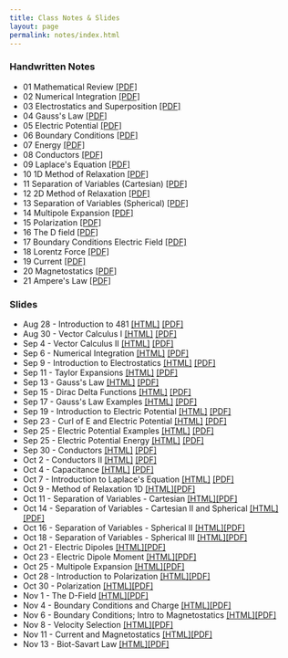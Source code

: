 ```yaml
---
title: Class Notes & Slides
layout: page
permalink: notes/index.html
---
```


### Handwritten Notes

- 01 Mathematical Review [[PDF]](./handwritten/01_Mathematical_Review.pdf)
- 02 Numerical Integration [[PDF]](./handwritten/02_Numerical_Integration.pdf)
- 03 Electrostatics and Superposition [[PDF]](./handwritten/03_Electrostatics_and_Superposition.pdf)
- 04 Gauss's Law [[PDF]](./handwritten/04_Gauss_Law.pdf)
- 05 Electric Potential [[PDF]](./handwritten/05_Electric_Potential.pdf)
- 06 Boundary Conditions [[PDF]](./handwritten/06_Boundary_Conditions.pdf)
- 07 Energy [[PDF]](./handwritten/07_Energy.pdf)
- 08 Conductors [[PDF]](./handwritten/08_Conductors.pdf)
- 09 Laplace's Equation [[PDF]](./handwritten/09_Laplaces_Equation.pdf)
- 10 1D Method of Relaxation [[PDF]](./handwritten/10_Method_of_Relaxation.pdf)
- 11 Separation of Variables (Cartesian) [[PDF]](./handwritten/11_Separation_of_Variables_Cartesian.pdf)
- 12 2D Method of Relaxation [[PDF]](./handwritten/12_Method_of_Relaxation.pdf)
- 13 Separation of Variables (Spherical) [[PDF]](./handwritten/13_Separation_of_Variables_Spherical.pdf)
- 14 Multipole Expansion [[PDF]](./handwritten/14_Multipole_Expansion.pdf)
- 15 Polarization [[PDF]](./handwritten/15_Polarization.pdf)
- 16 The D field [[PDF]](./handwritten/16_D_Field.pdf)
- 17 Boundary Conditions Electric Field [[PDF]](./handwritten/17_Boundary_Conditions_Electric_Field.pdf)
- 18 Lorentz Force [[PDF]](./handwritten/18_Lorentz_Force.pdf)
- 19 Current [[PDF]](./handwritten/19_Current.pdf)
- 20 Magnetostatics [[PDF]](./handwritten/20_Magnetostatics.pdf)
- 21 Ampere's Law [[PDF]](./handwritten/21_Amperes_Law.pdf)

### Slides

- Aug 28 - Introduction to 481 [[HTML]](./01-slides.html) [[PDF]](./01-slides.pdf)
- Aug 30 - Vector Calculus I [[HTML]](./02-slides.html) [[PDF]](./02-slides.pdf)
- Sep 4 - Vector Calculus II [[HTML]](./03-slides.html) [[PDF]](./03-slides.pdf)
- Sep 6 - Numerical Integration [[HTML]](./04-slides.html) [[PDF]](./04-slides.pdf)
- Sep 9 - Introduction to Electrostatics [[HTML]](./05-slides.html) [[PDF]](./05-slides.pdf)
- Sep 11 - Taylor Expansions [[HTML]](./06-slides.html) [[PDF]](./06-slides.pdf)
- Sep 13 - Gauss's Law [[HTML]](./07-slides.html) [[PDF]](./07-slides.pdf)
- Sep 15 - Dirac Delta Functions [[HTML]](./08-slides.html) [[PDF]](./08-slides.pdf)
- Sep 17 - Gauss's Law Examples [[HTML]](./09-slides.html) [[PDF]](./09-slides.pdf)
- Sep 19 - Introduction to Electric Potential [[HTML]](./10-slides.html) [[PDF]](./10-slides.pdf)
- Sep 23 - Curl of E and Electric Potential [[HTML]](./11-slides.html) [[PDF]](./11-slides.pdf)
- Sep 25 - Electric Potential Examples [[HTML]](./12-slides.html) [[PDF]](./12-slides.pdf)
- Sep 25 - Electric Potential Energy [[HTML]](./13-slides.html) [[PDF]](./13-slides.pdf)
- Sep 30 - Conductors [[HTML]](./14-slides.html) [[PDF]](./14-slides.pdf)
- Oct 2 - Conductors II [[HTML]](./15-slides.html) [[PDF]](./15-slides.pdf)
- Oct 4 - Capacitance [[HTML]](./16-slides.html) [[PDF]](./16-slides.pdf)
- Oct 7 - Introduction to Laplace's Equation [[HTML]](./17-slides.html) [[PDF]](./17-slides.pdf)
- Oct 9 - Method of Relaxation 1D [[HTML]](./18-slides.html)[[PDF]](./18-slides.pdf)
- Oct 11 - Separation of Variables - Cartesian [[HTML]](./19-slides.html)[[PDF]](./19-slides.pdf)
- Oct 14 - Separation of Variables - Cartesian II and Spherical [[HTML]](./20-slides.html)[[PDF]](./20-slides.pdf)
- Oct 16 - Separation of Variables - Spherical II [[HTML]](./21-slides.html)[[PDF]](./21-slides.pdf)
- Oct 18 - Separation of Variables - Spherical III [[HTML]](./22-slides.html)[[PDF]](./22-slides.pdf)
- Oct 21 - Electric Dipoles [[HTML]](./23-slides.html)[[PDF]](./23-slides.pdf)
- Oct 23 - Electric Dipole Moment [[HTML]](./24-slides.html)[[PDF]](./24-slides.pdf)
- Oct 25 - Multipole Expansion [[HTML]](./25-slides.html)[[PDF]](./25-slides.pdf)
- Oct 28 - Introduction to Polarization [[HTML]](./26-slides.html)[[PDF]](./26-slides.pdf)
- Oct 30 - Polarization [[HTML]](./27-slides.html)[[PDF]](./27-slides.pdf)
- Nov 1 - The D-Field [[HTML]](./28-slides.html)[[PDF]](./28-slides.pdf)
- Nov 4 - Boundary Conditions and Charge [[HTML]](./29-slides.html)[[PDF]](./29-slides.pdf)
- Nov 6 - Boundary Conditions; Intro to Magnetostatics [[HTML]](./30-slides.html)[[PDF]](./30-slides.pdf)
- Nov 8 - Velocity Selection [[HTML]](./31-slides.html)[[PDF]](./31-slides.pdf)
- Nov 11 - Current and Magnetostatics [[HTML]](./32-slides.html)[[PDF]](./32-slides.pdf)
- Nov 13 - Biot-Savart Law [[HTML]](./33-slides.html)[[PDF]](./33-slides.pdf)

